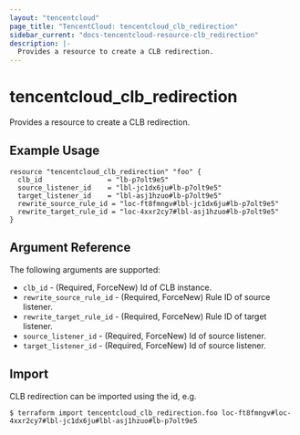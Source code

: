 ```yaml
---
layout: "tencentcloud"
page_title: "TencentCloud: tencentcloud_clb_redirection"
sidebar_current: "docs-tencentcloud-resource-clb_redirection"
description: |-
  Provides a resource to create a CLB redirection.
---
```


# tencentcloud_clb_redirection

Provides a resource to create a CLB redirection.

## Example Usage

```hcl
resource "tencentcloud_clb_redirection" "foo" {
  clb_id                = "lb-p7olt9e5"
  source_listener_id    = "lbl-jc1dx6ju#lb-p7olt9e5"
  target_listener_id    = "lbl-asj1hzuo#lb-p7olt9e5"
  rewrite_source_rule_id = "loc-ft8fmngv#lbl-jc1dx6ju#lb-p7olt9e5"
  rewrite_target_rule_id = "loc-4xxr2cy7#lbl-asj1hzuo#lb-p7olt9e5"
}
```

## Argument Reference

The following arguments are supported:

* `clb_id` - (Required, ForceNew) Id of CLB instance.
* `rewrite_source_rule_id` - (Required, ForceNew) Rule ID of source listener.
* `rewrite_target_rule_id` - (Required, ForceNew) Rule ID of target listener.
* `source_listener_id` - (Required, ForceNew) Id of source listener.
* `target_listener_id` - (Required, ForceNew) Id of source listener.


## Import

CLB redirection can be imported using the id, e.g.

```
$ terraform import tencentcloud_clb_redirection.foo loc-ft8fmngv#loc-4xxr2cy7#lbl-jc1dx6ju#lbl-asj1hzuo#lb-p7olt9e5
```

